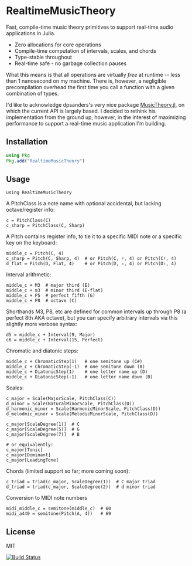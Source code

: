 # RealtimeMusicTheory
Fast, compile-time music theory primitives to support real-time audio applications in Julia.
- Zero allocations for core operations
- Compile-time computation of intervals, scales, and chords
- Type-stable throughout
- Real-time safe - no garbage collection pauses

What this means is that all operations are virtually _free_ at runtime -- less than 1 nanosecond on my machine. There is, however, a negligible precompilation overhead the first time you call a function with a given combination of types.

I'd like to acknowledge dpsanders's very nice package [MusicTheory.jl](https://github.com/JuliaMusic/MusicTheory.jl), on which the current API is largely based. I decided to rethink his implementation from the ground up, however, in the interest of maximizing performance to support a real-time music application I'm building.

## Installation
```julia
using Pkg
Pkg.add("RealtimeMusicTheory")
```

## Usage
```
using RealtimeMusicTheory
```
A PitchClass is a note name with optional accidental, but lacking octave/register info:
```
c = PitchClass(C)
c_sharp = PitchClass(C, Sharp)
```

A Pitch contains register info, to tie it to a specific MIDI note or a specific key on the keyboard:
```
middle_c = Pitch(C, 4)
c_sharp = Pitch(C, Sharp, 4)  # or Pitch(C, ♯, 4) or Pitch(C♯, 4)
d_flat = Pitch(D, Flat, 4)    # or Pitch(D, ♭, 4) or Pitch(D♭, 4)
```

Interval arithmetic:
```
middle_c + M3  # major third (E)
middle_c + m3  # minor third (E-flat)
middle_c + P5  # perfect fifth (G)
middle_c + P8  # octave (C)
```
Shorthands M3, P8, etc are defined for common intervals up through P8 (a perfect 8th AKA octave), but you can specify arbitrary intervals via this slightly more verbose syntax:
```
d5 = middle_c + Interval(9, Major)
c6 = middle_c + Interval(15, Perfect)
```

Chromatic and diatonic steps:
```
middle_c + ChromaticStep(1)   # one semitone up (C#)
middle_c + ChromaticStep(-1)  # one semitone down (B)
middle_c + DiatonicStep(1)    # one letter name up (D)
middle_c + DiatonicStep(-1)   # one letter name down (B)
```

Scales:
```
c_major = Scale(MajorScale, PitchClass(C))
d_minor = Scale(NaturalMinorScale, PitchClass(D))
d_harmonic_minor = Scale(HarmonicMinorScale, PitchClass(D))
d_melodmic_minor = Scale(MelodicMinorScale, PitchClass(D))

c_major[ScaleDegree(1)]  # C
c_major[ScaleDegree(5)]  # G
c_major[ScaleDegree(7)]  # B

# or equivalently:
c_major[Tonic]
c_major[Dominant]
c_major[LeadingTone]
```

Chords (limited support so far; more coming soon):
```
c_triad = triad(c_major, ScaleDegree(1))  # C major triad
d_triad = triad(c_major, ScaleDegree(2))  # d minor triad
```

Conversion to MIDI note numbers
```
midi_middle_c = semitone(middle_c)  # 60
midi_a440 = semitone(Pitch(A, 4))   # 69
```

## License
MIT

[![Build Status](https://github.com/myersm0/RealtimeMusicTheory.jl/actions/workflows/CI.yml/badge.svg?branch=main)](https://github.com/myersm0/RealtimeMusicTheory.jl/actions/workflows/CI.yml?query=branch%3Amain)
